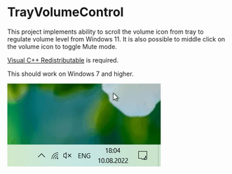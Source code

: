 # TrayVolumeControl

This project implements ability to scroll the volume icon from tray to regulate volume level from Windows 11.
It is also possible to middle click on the volume icon to toggle Mute mode.

[Visual C++ Redistributable](https://docs.microsoft.com/en-us/cpp/windows/latest-supported-vc-redist?view=msvc-170) is required.

This should work on Windows 7 and higher.

![Demo](https://raw.githubusercontent.com/krlvm/TrayVolumeControl/master/demo.gif)